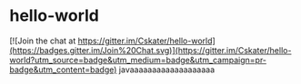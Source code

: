 # hello-world

[![Join the chat at https://gitter.im/Cskater/hello-world](https://badges.gitter.im/Join%20Chat.svg)](https://gitter.im/Cskater/hello-world?utm_source=badge&utm_medium=badge&utm_campaign=pr-badge&utm_content=badge)
javaaaaaaaaaaaaaaaaaaa
